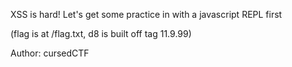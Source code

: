 XSS is hard! Let's get some practice in with a javascript REPL first

(flag is at /flag.txt, d8 is built off tag 11.9.99)

Author: cursedCTF
